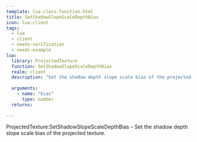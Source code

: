 ```yaml
---
template: lua-class-function.html
title: SetShadowSlopeScaleDepthBias
icon: lua-client
tags:
  - lua
  - client
  - needs-verification
  - needs-example
lua:
  library: ProjectedTexture
  function: SetShadowSlopeScaleDepthBias
  realm: client
  description: "Set the shadow depth slope scale bias of the projected texture."
  
  arguments:
    - name: "bias"
      type: number
  returns:
    
---
```


<div class="lua__search__keywords">
ProjectedTexture:SetShadowSlopeScaleDepthBias &#x2013; Set the shadow depth slope scale bias of the projected texture.
</div>
